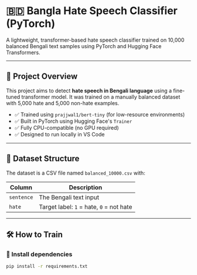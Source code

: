 # 🇧🇩 Bangla Hate Speech Classifier (PyTorch)

A lightweight, transformer-based hate speech classifier trained on 10,000 balanced Bengali text samples using PyTorch and Hugging Face Transformers.

---

## 🧠 Project Overview

This project aims to detect **hate speech in Bengali language** using a fine-tuned transformer model. It was trained on a manually balanced dataset with 5,000 hate and 5,000 non-hate examples.

- ✅ Trained using `prajjwal1/bert-tiny` (for low-resource environments)
- ✅ Built in PyTorch using Hugging Face's `Trainer`
- ✅ Fully CPU-compatible (no GPU required)
- ✅ Designed to run locally in VS Code

---

## 📁 Dataset Structure

The dataset is a CSV file named `balanced_10000.csv` with:

| Column   | Description              |
|----------|--------------------------|
| `sentence` | The Bengali text input  |
| `hate`     | Target label: `1` = hate, `0` = not hate |

---

## 🛠️ How to Train

### 🔧 Install dependencies

```bash
pip install -r requirements.txt
